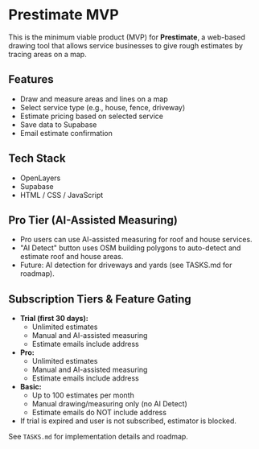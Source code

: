 # Prestimate MVP

This is the minimum viable product (MVP) for **Prestimate**, a web-based drawing tool that allows service businesses to give rough estimates by tracing areas on a map.

## Features

- Draw and measure areas and lines on a map
- Select service type (e.g., house, fence, driveway)
- Estimate pricing based on selected service
- Save data to Supabase
- Email estimate confirmation

## Tech Stack

- OpenLayers
- Supabase
- HTML / CSS / JavaScript

## Pro Tier (AI-Assisted Measuring)

- Pro users can use AI-assisted measuring for roof and house services.
- "AI Detect" button uses OSM building polygons to auto-detect and estimate roof and house areas.
- Future: AI detection for driveways and yards (see TASKS.md for roadmap).

## Subscription Tiers & Feature Gating

- **Trial (first 30 days):**
  - Unlimited estimates
  - Manual and AI-assisted measuring
  - Estimate emails include address
- **Pro:**
  - Unlimited estimates
  - Manual and AI-assisted measuring
  - Estimate emails include address
- **Basic:**
  - Up to 100 estimates per month
  - Manual drawing/measuring only (no AI Detect)
  - Estimate emails do NOT include address
- If trial is expired and user is not subscribed, estimator is blocked.

See `TASKS.md` for implementation details and roadmap.


